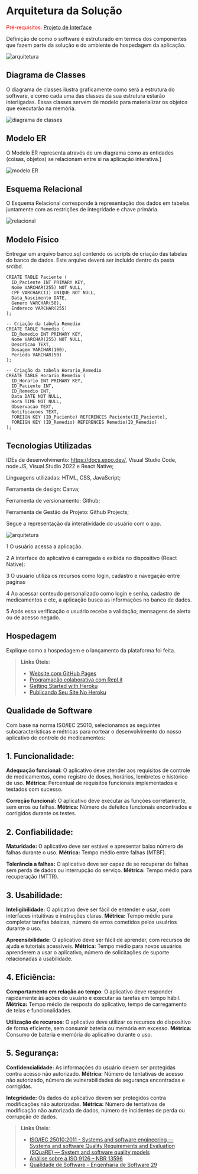 # Arquitetura da Solução

<span style="color:red">Pré-requisitos: <a href="3-Projeto de Interface.md"> Projeto de Interface</a></span>

Definição de como o software é estruturado em termos dos componentes que fazem parte da solução e do ambiente de hospedagem da aplicação.

![arquitetura](img/02-mob-arch.png)

## Diagrama de Classes

O diagrama de classes ilustra graficamente como será a estrutura do software, e como cada uma das classes da sua estrutura estarão interligadas. Essas classes servem de modelo para materializar os objetos que executarão na memória.

![diagrama de classes](img/diagclasse.png)
## Modelo ER

O Modelo ER representa através de um diagrama como as entidades (coisas, objetos) se relacionam entre si na aplicação interativa.]

![modelo ER](img/modeloer.png)

## Esquema Relacional

O Esquema Relacional corresponde à representação dos dados em tabelas juntamente com as restrições de integridade e chave primária.
 
![relacional](img/esquema_relacional.png)
## Modelo Físico

Entregar um arquivo banco.sql contendo os scripts de criação das tabelas do banco de dados. Este arquivo deverá ser incluído dentro da pasta src\bd.

```-- Criação da tabela Paciente
CREATE TABLE Paciente (
  ID_Paciente INT PRIMARY KEY,
  Nome VARCHAR(255) NOT NULL,
  CPF VARCHAR(11) UNIQUE NOT NULL, 
  Data_Nascimento DATE,
  Genero VARCHAR(50),
  Endereco VARCHAR(255)
);

-- Criação da tabela Remedio
CREATE TABLE Remedio (
  ID_Remedio INT PRIMARY KEY,
  Nome VARCHAR(255) NOT NULL,
  Descricao TEXT,
  Dosagem VARCHAR(100),
  Periodo VARCHAR(50) 
);

-- Criação da tabela Horario_Remedio
CREATE TABLE Horario_Remedio (
  ID_Horario INT PRIMARY KEY,
  ID_Paciente INT,
  ID_Remedio INT,
  Data DATE NOT NULL,
  Hora TIME NOT NULL,
  Observacao TEXT,
  Notificacoes TEXT,
  FOREIGN KEY (ID_Paciente) REFERENCES Paciente(ID_Paciente),
  FOREIGN KEY (ID_Remedio) REFERENCES Remedio(ID_Remedio)
);
```

## Tecnologias Utilizadas

IDEs de desenvolvimento: https://docs.expo.dev/, Visual Studio Code, node.JS, Visual Studio 2022 e React Native;

Linguagens utilizadas: HTML, CSS, JavaScript;

Ferramenta de design: Canva;

Ferramenta de versionamento: Github;

Ferramenta de Gestão de Projeto: Github Projects;

Segue a representação da interatividade do usuário com o app.

![arquitetura](img/design.png)

1 O usuário acessa a aplicação.

2 A interface do aplicativo é carregada e exibida no dispositivo (React Native): 

3 O usuário utiliza os recursos como login, cadastro e navegação entre paginas

4 Ao acessar conteudo personalizado como login e senha, cadastro de medicamentos e etc, a aplicação busca as informações no banco de dados.

5 Após essa verificação o usuário recebe a validação, mensagens de alerta ou de acesso negado.

## Hospedagem

Explique como a hospedagem e o lançamento da plataforma foi feita.

> **Links Úteis**:
>
> - [Website com GitHub Pages](https://pages.github.com/)
> - [Programação colaborativa com Repl.it](https://repl.it/)
> - [Getting Started with Heroku](https://devcenter.heroku.com/start)
> - [Publicando Seu Site No Heroku](http://pythonclub.com.br/publicando-seu-hello-world-no-heroku.html)

## Qualidade de Software

Com base na norma ISO/IEC 25010, selecionamos as seguintes subcaracterísticas e métricas para nortear o desenvolvimento do nosso aplicativo de controle de medicamentos:

## 1. Funcionalidade:

**Adequação funcional:** O aplicativo deve atender aos requisitos de controle de medicamentos, como registro de doses, horários, lembretes e histórico de uso.
 **Métrica:** Percentual de requisitos funcionais implementados e testados com sucesso.

**Correção funcional:** O aplicativo deve executar as funções corretamente, sem erros ou falhas.
**Métrica:** Número de defeitos funcionais encontrados e corrigidos durante os testes.

## 2. Confiabilidade:

**Maturidade:** O aplicativo deve ser estável e apresentar baixo número de falhas durante o uso.
**Métrica:** Tempo médio entre falhas (MTBF).

**Tolerância a falhas:** O aplicativo deve ser capaz de se recuperar de falhas sem perda de dados ou interrupção do serviço.
**Métrica:** Tempo médio para recuperação (MTTR).

## 3. Usabilidade:

**Inteligibilidade:** O aplicativo deve ser fácil de entender e usar, com interfaces intuitivas e instruções claras.
**Métrica:** Tempo médio para completar tarefas básicas, número de erros cometidos pelos usuários durante o uso.

**Apreensibilidade:** O aplicativo deve ser fácil de aprender, com recursos de ajuda e tutoriais acessíveis.
**Métrica:** Tempo médio para novos usuários aprenderem a usar o aplicativo, número de solicitações de suporte relacionadas à usabilidade.

## 4. Eficiência:

**Comportamento em relação ao tempo**: O aplicativo deve responder rapidamente às ações do usuário e executar as tarefas em tempo hábil.
**Métrica:** Tempo médio de resposta do aplicativo, tempo de carregamento de telas e funcionalidades.

**Utilização de recursos**: O aplicativo deve utilizar os recursos do dispositivo de forma eficiente, sem consumir bateria ou memória em excesso.
**Métrica:** Consumo de bateria e memória do aplicativo durante o uso.

## 5. Segurança:

**Confidencialidade:** As informações do usuário devem ser protegidas contra acesso não autorizado.
**Métrica:** Número de tentativas de acesso não autorizado, número de vulnerabilidades de segurança encontradas e corrigidas.

**Integridade:** Os dados do aplicativo devem ser protegidos contra modificações não autorizadas.
**Métrica:** Número de tentativas de modificação não autorizada de dados, número de incidentes de perda ou corrupção de dados.

> **Links Úteis**:
>
> - [ISO/IEC 25010:2011 - Systems and software engineering — Systems and software Quality Requirements and Evaluation (SQuaRE) — System and software quality models](https://www.iso.org/standard/35733.html/)
> - [Análise sobre a ISO 9126 – NBR 13596](https://www.tiespecialistas.com.br/analise-sobre-iso-9126-nbr-13596/)
> - [Qualidade de Software - Engenharia de Software 29](https://www.devmedia.com.br/qualidade-de-software-engenharia-de-software-29/18209/)
